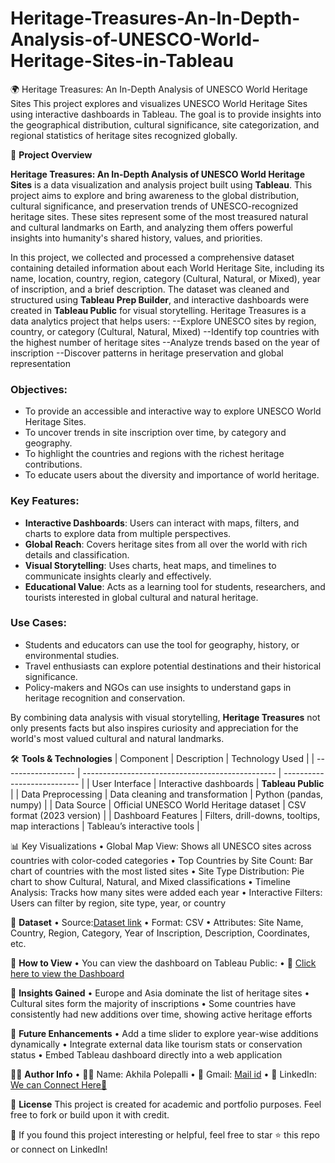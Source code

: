 # Heritage-Treasures-An-In-Depth-Analysis-of-UNESCO-World-Heritage-Sites-in-Tableau
🌍 Heritage Treasures: An In-Depth Analysis of UNESCO World Heritage Sites
This project explores and visualizes UNESCO World Heritage Sites using interactive dashboards in Tableau. The goal is to provide insights into the geographical distribution, cultural significance, site categorization, and regional statistics of heritage sites recognized globally.


📌 **Project Overview**

**Heritage Treasures: An In-Depth Analysis of UNESCO World Heritage Sites** is a data visualization and analysis project built using **Tableau**. This project aims to explore and bring awareness to the global distribution, cultural significance, and preservation trends of UNESCO-recognized heritage sites. These sites represent some of the most treasured natural and cultural landmarks on Earth, and analyzing them offers powerful insights into humanity's shared history, values, and priorities.

In this project, we collected and processed a comprehensive dataset containing detailed information about each World Heritage Site, including its name, location, country, region, category (Cultural, Natural, or Mixed), year of inscription, and a brief description. The dataset was cleaned and structured using **Tableau Prep Builder**, and interactive dashboards were created in **Tableau Public** for visual storytelling.
Heritage Treasures is a data analytics project that helps users:
--Explore UNESCO sites by region, country, or category (Cultural, Natural, Mixed)
--Identify top countries with the highest number of heritage sites
--Analyze trends based on the year of inscription
--Discover patterns in heritage preservation and global representation

### Objectives:

* To provide an accessible and interactive way to explore UNESCO World Heritage Sites.
* To uncover trends in site inscription over time, by category and geography.
* To highlight the countries and regions with the richest heritage contributions.
* To educate users about the diversity and importance of world heritage.

### Key Features:

* **Interactive Dashboards**: Users can interact with maps, filters, and charts to explore data from multiple perspectives.
* **Global Reach**: Covers heritage sites from all over the world with rich details and classification.
* **Visual Storytelling**: Uses charts, heat maps, and timelines to communicate insights clearly and effectively.
* **Educational Value**: Acts as a learning tool for students, researchers, and tourists interested in global cultural and natural heritage.

### Use Cases:

* Students and educators can use the tool for geography, history, or environmental studies.
* Travel enthusiasts can explore potential destinations and their historical significance.
* Policy-makers and NGOs can use insights to understand gaps in heritage recognition and conservation.

By combining data analysis with visual storytelling, **Heritage Treasures** not only presents facts but also inspires curiosity and appreciation for the world's most valued cultural and natural landmarks.

🛠️ **Tools & Technologies**
| Component          | Description                                      | Technology Used             |
| ------------------ | ------------------------------------------------ | --------------------------- |
| User Interface     | Interactive dashboards                           | **Tableau Public**          |
| Data Preprocessing | Data cleaning and transformation                 | Python (pandas, numpy)      |
| Data Source        | Official UNESCO World Heritage dataset           | CSV format (2023 version)   |
| Dashboard Features | Filters, drill-downs, tooltips, map interactions | Tableau’s interactive tools |

📊 Key Visualizations
•	Global Map View: Shows all UNESCO sites across countries with color-coded categories
•	Top Countries by Site Count: Bar chart of countries with the most listed sites
•	Site Type Distribution: Pie chart to show Cultural, Natural, and Mixed classifications
•	Timeline Analysis: Tracks how many sites were added each year
•	Interactive Filters: Users can filter by region, site type, year, or country

📁 **Dataset**
•	Source:[Dataset link](https://www.kaggle.com/datasets/ujwalkandi/unesco-world-heritage-sites/data?select=whc-sites-2019.csv)
•	Format: CSV
•	Attributes: Site Name, Country, Region, Category, Year of Inscription, Description, Coordinates, etc.

🚀 **How to View**
•	You can view the dashboard on Tableau Public:
•	🔗 [Click here to view the Dashboard](https://public.tableau.com/app/profile/akhila.polepalli/vizzes)

🧠 **Insights Gained**
•	Europe and Asia dominate the list of heritage sites
•	Cultural sites form the majority of inscriptions
•	Some countries have consistently had new additions over time, showing active heritage efforts

📌 **Future Enhancements**
•	Add a time slider to explore year-wise additions dynamically
•	Integrate external data like tourism stats or conservation status
•	Embed Tableau dashboard directly into a web application

👨‍💻 **Author Info**
•	🧑‍💻 Name: Akhila Polepalli
•	📧 Gmail: [Mail id](akhilapolepally19@gmail.com)
•	🔗 LinkedIn: [We can Connect Here🤝](https://www.linkedin.com/in/akhilapolepally11/)

📜 **License**
This project is created for academic and portfolio purposes. Feel free to fork or build upon it with credit.

📢 If you found this project interesting or helpful, feel free to star ⭐ this repo or connect on LinkedIn!
